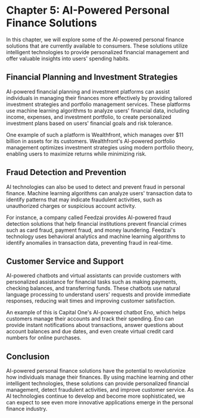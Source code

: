 Chapter 5: AI-Powered Personal Finance Solutions
================================================

In this chapter, we will explore some of the AI-powered personal finance solutions that are currently available to consumers. These solutions utilize intelligent technologies to provide personalized financial management and offer valuable insights into users' spending habits.

Financial Planning and Investment Strategies
--------------------------------------------

AI-powered financial planning and investment platforms can assist individuals in managing their finances more effectively by providing tailored investment strategies and portfolio management services. These platforms use machine learning algorithms to analyze users' financial data, including income, expenses, and investment portfolio, to create personalized investment plans based on users' financial goals and risk tolerance.

One example of such a platform is Wealthfront, which manages over $11 billion in assets for its customers. Wealthfront's AI-powered portfolio management optimizes investment strategies using modern portfolio theory, enabling users to maximize returns while minimizing risk.

Fraud Detection and Prevention
------------------------------

AI technologies can also be used to detect and prevent fraud in personal finance. Machine learning algorithms can analyze users' transaction data to identify patterns that may indicate fraudulent activities, such as unauthorized charges or suspicious account activity.

For instance, a company called Feedzai provides AI-powered fraud detection solutions that help financial institutions prevent financial crimes such as card fraud, payment fraud, and money laundering. Feedzai's technology uses behavioral analytics and machine learning algorithms to identify anomalies in transaction data, preventing fraud in real-time.

Customer Service and Support
----------------------------

AI-powered chatbots and virtual assistants can provide customers with personalized assistance for financial tasks such as making payments, checking balances, and transferring funds. These chatbots use natural language processing to understand users' requests and provide immediate responses, reducing wait times and improving customer satisfaction.

An example of this is Capital One's AI-powered chatbot Eno, which helps customers manage their accounts and track their spending. Eno can provide instant notifications about transactions, answer questions about account balances and due dates, and even create virtual credit card numbers for online purchases.

Conclusion
----------

AI-powered personal finance solutions have the potential to revolutionize how individuals manage their finances. By using machine learning and other intelligent technologies, these solutions can provide personalized financial management, detect fraudulent activities, and improve customer service. As AI technologies continue to develop and become more sophisticated, we can expect to see even more innovative applications emerge in the personal finance industry.
